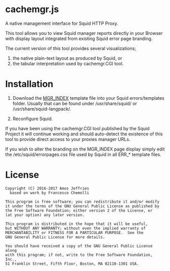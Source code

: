 # cachemgr.js
A native management interface for Squid HTTP Proxy.

This tool allows you to view Squid manager reports directly in your Browser
with display layout integrated from existing Squid error page branding.

The current version of this tool provides several visualizations;
1. the native plain-text layout as produced by Squid, or
2. the tabular interpretation used by cachemgr.CGI tool.

# Installation
1. Download the [MGR_INDEX](MGR_INDEX) template file into your Squid errors/templates
   folder. Usually that can be found under /usr/share/squid/ or /usr/share/squid-langpack/.

2. Reconfigure Squid.

If you have been using the cachemgr.CGI tool published by the Squid Project it
will continue working and should auto-detect the existence of this tool to
provide direct access to your proxies manager URLs.

If you wish to alter the branding on the MGR_INDEX page display simply edit
the /etc/squid/errorpages.css file used by Squid in all ERR_* template files.

# License
    Copyright (C) 2016-2017 Amos Jeffries
      based on work by Francesco Chemolli

    This program is free software; you can redistribute it and/or modify
    it under the terms of the GNU General Public License as published by
    the Free Software Foundation; either version 2 of the License, or
    (at your option) any later version.

    This program is distributed in the hope that it will be useful,
    but WITHOUT ANY WARRANTY; without even the implied warranty of
    MERCHANTABILITY or FITNESS FOR A PARTICULAR PURPOSE.  See the
    GNU General Public License for more details.

    You should have received a copy of the GNU General Public License along
    with this program; if not, write to the Free Software Foundation, Inc.,
    51 Franklin Street, Fifth Floor, Boston, MA 02110-1301 USA.

